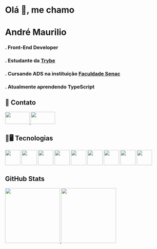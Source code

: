  # Olá 👋, me chamo 
 # André Maurilio

 ### . Front-End Developer
 ### . Estudante da <a href='https://www.betrybe.com/' target='_blank'>Trybe</a>
 ### . Cursando ADS na instituição <a href='https://faculdadesenacpe.edu.br/graduacao/analise-e-desenvolvimento-de-sistemas' target='_blank'>Faculdade Senac</a>
 ### . Atualmente aprendendo TypeScript


## 🤝 Contato
<div>
<a href="https://www.linkedin.com/in/andremaurilio" target="_blank">
<img src="https://cdn.jsdelivr.net/gh/devicons/devicon@latest/icons/linkedin/linkedin-original.svg" width='80' height='40'/>
</a>
<a href = "mailto:contato@andreandrade1920@gmail.com"><img loading="lazy" src="https://img.shields.io/badge/Gmail-D14836?style=for-the-badge&logo=gmail&logoColor=white" target="_blank"  width='80' height='40'></a>
</div>

## 🚀🖥️ Tecnologias

<div>
  <img src="https://cdn.jsdelivr.net/gh/devicons/devicon@latest/icons/git/git-original.svg" width='50' height='50' marginright='200'/>
  <img src="https://cdn.jsdelivr.net/gh/devicons/devicon@latest/icons/html5/html5-original.svg" width='50' height='50' />
  <img src="https://cdn.jsdelivr.net/gh/devicons/devicon@latest/icons/css3/css3-original.svg" width='50' height='50' />
  <img src="https://cdn.jsdelivr.net/gh/devicons/devicon@latest/icons/javascript/javascript-original.svg" width='50' height='50' />
  <img src="https://cdn.jsdelivr.net/gh/devicons/devicon@latest/icons/react/react-original.svg" width='50' height='50' />
  <img src="https://cdn.jsdelivr.net/gh/devicons/devicon@latest/icons/eslint/eslint-original-wordmark.svg" width='50' height='50' />
  <img src="https://cdn.jsdelivr.net/gh/devicons/devicon@latest/icons/docker/docker-original.svg" width='50' height='50' />
  <img src="https://cdn.jsdelivr.net/gh/devicons/devicon@latest/icons/mysql/mysql-original.svg" width='50' height='50' />
  <img src="https://cdn.jsdelivr.net/gh/devicons/devicon@latest/icons/nodejs/nodejs-original-wordmark.svg" width='50' height='50' />
</div>

## GitHub Stats
<div>
<a href="https://github.com/seu-usuário-aqui">
<img loading="lazy" height="180em" src="https://github-readme-stats.vercel.app/api/top-langs/?username=AndreMaurilioDEV&layout=compact&langs_count=7&theme=dracula"/>
<img loading="lazy" height="180em" src="https://github-readme-stats.vercel.app/api?username=AndreMaurilioDEV&show_icons=true&theme=dracula&include_all_commits=true&count_private=true"/>
</div>

